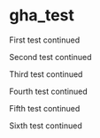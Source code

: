 # gha_test

First test continued

Second test continued

Third test continued

Fourth test continued

Fifth test continued

Sixth test continued

